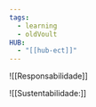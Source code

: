 ```yaml
---
tags:
  - learning
  - oldVoult
HUB:
  - "[[hub-ect]]"
---
```

![[Responsabilidade]]

![[Sustentabilidade:]]

